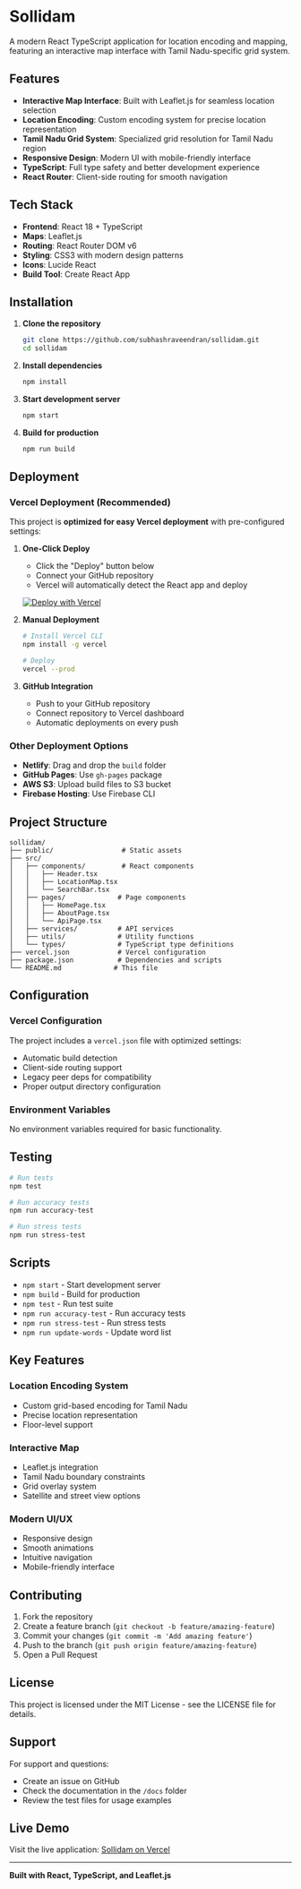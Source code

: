 # Sollidam

A modern React TypeScript application for location encoding and mapping, featuring an interactive map interface with Tamil Nadu-specific grid system.

## Features

- **Interactive Map Interface**: Built with Leaflet.js for seamless location selection
- **Location Encoding**: Custom encoding system for precise location representation
- **Tamil Nadu Grid System**: Specialized grid resolution for Tamil Nadu region
- **Responsive Design**: Modern UI with mobile-friendly interface
- **TypeScript**: Full type safety and better development experience
- **React Router**: Client-side routing for smooth navigation

## Tech Stack

- **Frontend**: React 18 + TypeScript
- **Maps**: Leaflet.js
- **Routing**: React Router DOM v6
- **Styling**: CSS3 with modern design patterns
- **Icons**: Lucide React
- **Build Tool**: Create React App

## Installation

1. **Clone the repository**
   ```bash
   git clone https://github.com/subhashraveendran/sollidam.git
   cd sollidam
   ```

2. **Install dependencies**
   ```bash
   npm install
   ```

3. **Start development server**
   ```bash
   npm start
   ```

4. **Build for production**
   ```bash
   npm run build
   ```

## Deployment

### Vercel Deployment (Recommended)

This project is **optimized for easy Vercel deployment** with pre-configured settings:

1. **One-Click Deploy**
   - Click the "Deploy" button below
   - Connect your GitHub repository
   - Vercel will automatically detect the React app and deploy

   [![Deploy with Vercel](https://vercel.com/button)](https://vercel.com/new/clone?repository-url=https://github.com/subhashraveendran/sollidam)

2. **Manual Deployment**
   ```bash
   # Install Vercel CLI
   npm install -g vercel
   
   # Deploy
   vercel --prod
   ```

3. **GitHub Integration**
   - Push to your GitHub repository
   - Connect repository to Vercel dashboard
   - Automatic deployments on every push

### Other Deployment Options

- **Netlify**: Drag and drop the `build` folder
- **GitHub Pages**: Use `gh-pages` package
- **AWS S3**: Upload build files to S3 bucket
- **Firebase Hosting**: Use Firebase CLI

## Project Structure

```
sollidam/
├── public/                 # Static assets
├── src/
│   ├── components/         # React components
│   │   ├── Header.tsx
│   │   ├── LocationMap.tsx
│   │   └── SearchBar.tsx
│   ├── pages/             # Page components
│   │   ├── HomePage.tsx
│   │   ├── AboutPage.tsx
│   │   └── ApiPage.tsx
│   ├── services/          # API services
│   ├── utils/             # Utility functions
│   └── types/             # TypeScript type definitions
├── vercel.json            # Vercel configuration
├── package.json           # Dependencies and scripts
└── README.md             # This file
```

## Configuration

### Vercel Configuration
The project includes a `vercel.json` file with optimized settings:
- Automatic build detection
- Client-side routing support
- Legacy peer deps for compatibility
- Proper output directory configuration

### Environment Variables
No environment variables required for basic functionality.

## Testing

```bash
# Run tests
npm test

# Run accuracy tests
npm run accuracy-test

# Run stress tests
npm run stress-test
```

## Scripts

- `npm start` - Start development server
- `npm build` - Build for production
- `npm test` - Run test suite
- `npm run accuracy-test` - Run accuracy tests
- `npm run stress-test` - Run stress tests
- `npm run update-words` - Update word list

## Key Features

### Location Encoding System
- Custom grid-based encoding for Tamil Nadu
- Precise location representation
- Floor-level support

### Interactive Map
- Leaflet.js integration
- Tamil Nadu boundary constraints
- Grid overlay system
- Satellite and street view options

### Modern UI/UX
- Responsive design
- Smooth animations
- Intuitive navigation
- Mobile-friendly interface

## Contributing

1. Fork the repository
2. Create a feature branch (`git checkout -b feature/amazing-feature`)
3. Commit your changes (`git commit -m 'Add amazing feature'`)
4. Push to the branch (`git push origin feature/amazing-feature`)
5. Open a Pull Request

## License

This project is licensed under the MIT License - see the LICENSE file for details.

## Support

For support and questions:
- Create an issue on GitHub
- Check the documentation in the `/docs` folder
- Review the test files for usage examples

## Live Demo

Visit the live application: [Sollidam on Vercel](https://sollidam-7surlzarg-cybersparrowsystems-projects.vercel.app)

---

**Built with React, TypeScript, and Leaflet.js** 